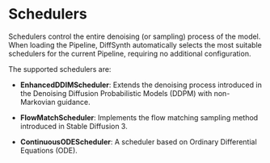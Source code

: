 # Schedulers

Schedulers control the entire denoising (or sampling) process of the model. When loading the Pipeline, DiffSynth automatically selects the most suitable schedulers for the current Pipeline, requiring no additional configuration.

The supported schedulers are:

- **EnhancedDDIMScheduler**: Extends the denoising process introduced in the Denoising Diffusion Probabilistic Models (DDPM) with non-Markovian guidance.

- **FlowMatchScheduler**: Implements the flow matching sampling method introduced in Stable Diffusion 3.

- **ContinuousODEScheduler**: A scheduler based on Ordinary Differential Equations (ODE).